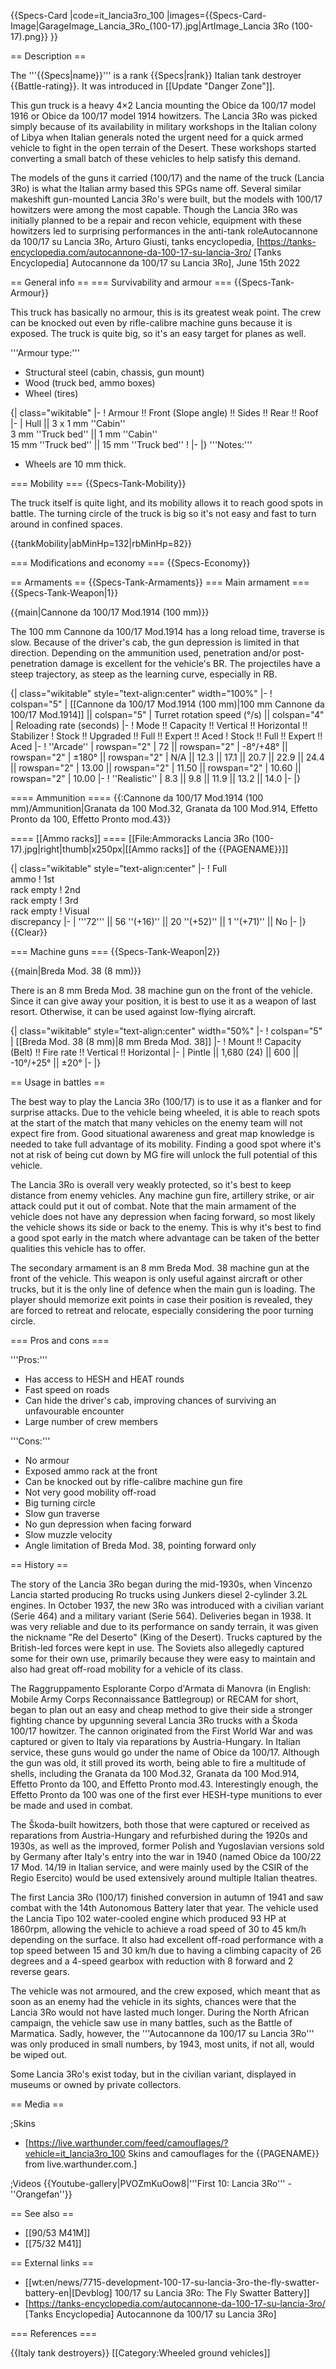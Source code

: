 {{Specs-Card
|code=it_lancia3ro_100
|images={{Specs-Card-Image|GarageImage_Lancia_3Ro_(100-17).jpg|ArtImage_Lancia 3Ro (100-17).png}}
}}

== Description ==
<!-- ''In the description, the first part should be about the history of the creation and combat usage of the vehicle, as well as its key features. In the second part, tell the reader about the ground vehicle in the game. Insert a screenshot of the vehicle, so that if the novice player does not remember the vehicle by name, he will immediately understand what kind of vehicle the article is talking about.'' -->
The '''{{Specs|name}}''' is a rank {{Specs|rank}} Italian tank destroyer {{Battle-rating}}. It was introduced in [[Update "Danger Zone"]]. 

This gun truck is a heavy 4×2 Lancia mounting the Obice da 100/17 model 1916 or Obice da 100/17 model 1914 howitzers. The Lancia 3Ro was picked simply because of its availability in military workshops in the Italian colony of Libya when Italian generals noted the urgent need for a quick armed vehicle to fight in the open terrain of the Desert. These workshops started converting a small batch of these vehicles to help satisfy this demand.

The models of the guns it carried (100/17) and the name of the truck (Lancia 3Ro) is what the Italian army based this SPGs name off. Several similar makeshift gun-mounted Lancia 3Ro's were built, but the models with 100/17 howitzers were among the most capable. Though the Lancia 3Ro was initially planned to be a repair and recon vehicle, equipment with these howitzers led to surprising performances in the anti-tank role<ref>Autocannone da 100/17 su Lancia 3Ro, Arturo Giusti, tanks encyclopedia, [https://tanks-encyclopedia.com/autocannone-da-100-17-su-lancia-3ro/ <nowiki>[Tanks Encyclopedia]</nowiki> Autocannone da 100/17 su Lancia 3Ro], June 15th 2022</ref>

== General info ==
=== Survivability and armour ===
{{Specs-Tank-Armour}}
<!-- ''Describe armour protection. Note the most well protected and key weak areas. Appreciate the layout of modules as well as the number and location of crew members. Is the level of armour protection sufficient, is the placement of modules helpful for survival in combat? If necessary use a visual template to indicate the most secure and weak zones of the armour.'' -->
This truck has basically no armour, this is its greatest weak point. The crew can be knocked out even by rifle-calibre machine guns because it is exposed. The truck is quite big, so it's an easy target for planes as well.

'''Armour type:'''

* Structural steel (cabin, chassis, gun mount)
* Wood (truck bed, ammo boxes)
* Wheel (tires)

{| class="wikitable"
|-
! Armour !! Front (Slope angle) !! Sides !! Rear !! Roof
|-
| Hull || 3 x 1 mm ''Cabin'' <br> 3 mm ''Truck bed'' || 1 mm ''Cabin'' <br> 15 mm ''Truck bed'' || 15 mm ''Truck bed''
!
|-
|}
'''Notes:'''

* Wheels are 10 mm thick.

=== Mobility ===
{{Specs-Tank-Mobility}}
<!-- ''Write about the mobility of the ground vehicle. Estimate the specific power and manoeuvrability, as well as the maximum speed forwards and backwards.'' -->
The truck itself is quite light, and its mobility allows it to reach good spots in battle. The turning circle of the truck is big so it's not easy and fast to turn around in confined spaces.

{{tankMobility|abMinHp=132|rbMinHp=82}}

=== Modifications and economy ===
{{Specs-Economy}}

== Armaments ==
{{Specs-Tank-Armaments}}
=== Main armament ===
{{Specs-Tank-Weapon|1}}
<!-- ''Give the reader information about the characteristics of the main gun. Assess its effectiveness in a battle based on the reloading speed, ballistics and the power of shells. Do not forget about the flexibility of the fire, that is how quickly the cannon can be aimed at the target, open fire on it and aim at another enemy. Add a link to the main article on the gun: <code><nowiki>{{main|Name of the weapon}}</nowiki></code>. Describe in general terms the ammunition available for the main gun. Give advice on how to use them and how to fill the ammunition storage.'' -->
{{main|Cannone da 100/17 Mod.1914 (100 mm)}}

The 100 mm Cannone da 100/17 Mod.1914 has a long reload time, traverse is slow. Because of the driver's cab, the gun depression is limited in that direction. Depending on the ammunition used, penetration and/or post-penetration damage is excellent for the vehicle's BR. The projectiles have a steep trajectory, as steep as the learning curve, especially in RB.

{| class="wikitable" style="text-align:center" width="100%"
|-
! colspan="5" | [[Cannone da 100/17 Mod.1914 (100 mm)|100 mm Cannone da 100/17 Mod.1914]] || colspan="5" | Turret rotation speed (°/s) || colspan="4" | Reloading rate (seconds)
|-
! Mode !! Capacity !! Vertical !! Horizontal !! Stabilizer
! Stock !! Upgraded !! Full !! Expert !! Aced
! Stock !! Full !! Expert !! Aced
|-
! ''Arcade''
| rowspan="2" | 72 || rowspan="2" | -8°/+48° || rowspan="2" | ±180° || rowspan="2" | N/A || 12.3 || 17.1 || 20.7 || 22.9 || 24.4 || rowspan="2" | 13.00 || rowspan="2" | 11.50 || rowspan="2" | 10.60 || rowspan="2" | 10.00
|-
! ''Realistic''
| 8.3 || 9.8 || 11.9 || 13.2 || 14.0
|-
|}

==== Ammunition ====
{{:Cannone da 100/17 Mod.1914 (100 mm)/Ammunition|Granata da 100 Mod.32, Granata da 100 Mod.914, Effetto Pronto da 100, Effetto Pronto mod.43}}

==== [[Ammo racks]] ====
[[File:Ammoracks Lancia 3Ro (100-17).jpg|right|thumb|x250px|[[Ammo racks]] of the {{PAGENAME}}]]
<!-- '''Last updated: 2.17.0.85''' -->
{| class="wikitable" style="text-align:center"
|-
! Full<br>ammo
! 1st<br>rack empty
! 2nd<br>rack empty
! 3rd<br>rack empty
! Visual<br>discrepancy
|-
| '''72''' || 56&nbsp;''(+16)'' || 20&nbsp;''(+52)'' || 1&nbsp;''(+71)'' || No
|-
|}
{{Clear}}

=== Machine guns ===
{{Specs-Tank-Weapon|2}}
<!-- ''Offensive and anti-aircraft machine guns not only allow you to fight some aircraft but also are effective against lightly armoured vehicles. Evaluate machine guns and give recommendations on its use.'' -->
{{main|Breda Mod. 38 (8 mm)}}

There is an 8 mm Breda Mod. 38 machine gun on the front of the vehicle. Since it can give away your position, it is best to use it as a weapon of last resort. Otherwise, it can be used against low-flying aircraft.

{| class="wikitable" style="text-align:center" width="50%"
|-
! colspan="5" | [[Breda Mod. 38 (8 mm)|8 mm Breda Mod. 38]]
|-
! Mount !! Capacity (Belt) !! Fire rate !! Vertical !! Horizontal
|-
| Pintle || 1,680 (24) || 600 || -10°/+25° || ±20°
|-
|}

== Usage in battles ==
<!-- ''Describe the tactics of playing in the vehicle, the features of using vehicles in the team and advice on tactics. Refrain from creating a "guide" - do not impose a single point of view but instead give the reader food for thought. Describe the most dangerous enemies and give recommendations on fighting them. If necessary, note the specifics of the game in different modes (AB, RB, SB).'' -->
The best way to play the Lancia 3Ro (100/17) is to use it as a flanker and for surprise attacks. Due to the vehicle being wheeled, it is able to reach spots at the start of the match that many vehicles on the enemy team will not expect fire from. Good situational awareness and great map knowledge is needed to take full advantage of its mobility. Finding a good spot where it's not at risk of being cut down by MG fire will unlock the full potential of this vehicle.

The Lancia 3Ro is overall very weakly protected, so it's best to keep distance from enemy vehicles. Any machine gun fire, artillery strike, or air attack could put it out of combat. Note that the main armament of the vehicle does not have any depression when facing forward, so most likely the vehicle shows its side or back to the enemy. This is why it's best to find a good spot early in the match where advantage can be taken of the better qualities this vehicle has to offer. 

The secondary armament is an 8 mm Breda Mod. 38 machine gun at the front of the vehicle. This weapon is only useful against aircraft or other trucks, but it is the only line of defence when the main gun is loading. The player should memorize exit points in case their position is revealed, they are forced to retreat and relocate, especially considering the poor turning circle.

=== Pros and cons ===
<!-- ''Summarise and briefly evaluate the vehicle in terms of its characteristics and combat effectiveness. Mark its pros and cons in a bulleted list. Try not to use more than 6 points for each of the characteristics. Avoid using categorical definitions such as "bad", "good" and the like - use substitutions with softer forms such as "inadequate" and "effective".'' -->

'''Pros:'''

* Has access to HESH and HEAT rounds
* Fast speed on roads
* Can hide the driver's cab, improving chances of surviving an unfavourable encounter
* Large number of crew members

'''Cons:'''

* No armour
* Exposed ammo rack at the front
* Can be knocked out by rifle-calibre machine gun fire
* Not very good mobility off-road
* Big turning circle
* Slow gun traverse
* No gun depression when facing forward
* Slow muzzle velocity
* Angle limitation of Breda Mod. 38, pointing forward only

== History ==
<!-- ''Describe the history of the creation and combat usage of the vehicle in more detail than in the introduction. If the historical reference turns out to be too long, take it to a separate article, taking a link to the article about the vehicle and adding a block "/History" (example: <nowiki>https://wiki.warthunder.com/(Vehicle-name)/History</nowiki>) and add a link to it here using the <code>main</code> template. Be sure to reference text and sources by using <code><nowiki><ref></ref></nowiki></code>, as well as adding them at the end of the article with <code><nowiki><references /></nowiki></code>. This section may also include the vehicle's dev blog entry (if applicable) and the in-game encyclopedia description (under <code><nowiki>=== In-game description ===</nowiki></code>, also if applicable).'' -->
The story of the Lancia 3Ro began during the mid-1930s, when Vincenzo Lancia started producing Ro trucks using Junkers diesel 2-cylinder 3.2L engines. In October 1937, the new 3Ro was introduced with a civilian variant (Serie 464) and a military variant (Serie 564). Deliveries began in 1938. It was very reliable and due to its performance on sandy terrain, it was given the nickname "Re del Deserto" (King of the Desert). Trucks captured by the British-led forces were kept in use. The Soviets also allegedly captured some for their own use, primarily because they were easy to maintain and also had great off-road mobility for a vehicle of its class.

The Raggruppamento Esplorante Corpo d'Armata di Manovra (in English: Mobile Army Corps Reconnaissance Battlegroup) or RECAM for short, began to plan out an easy and cheap method to give their side a stronger fighting chance by upgunning several Lancia 3Ro trucks with a Škoda 100/17 howitzer. The cannon originated from the First World War and was captured or given to Italy via reparations by Austria-Hungary. In Italian service, these guns would go under the name of Obice da 100/17. Although the gun was old, it still proved its worth, being able to fire a multitude of shells, including the Granata da 100 Mod.32, Granata da 100 Mod.914, Effetto Pronto da 100, and Effetto Pronto mod.43. Interestingly enough, the Effetto Pronto da 100 was one of the first ever HESH-type munitions to ever be made and used in combat. 

The Škoda-built howitzers, both those that were captured or received as reparations from Austria-Hungary and refurbished during the 1920s and 1930s, as well as the improved, former Polish and Yugoslavian versions sold by Germany after Italy's entry into the war in 1940 (named Obice da 100/22 17 Mod. 14/19 in Italian service, and were mainly used by the CSIR of the Regio Esercito) would be used extensively around multiple Italian theatres. 

The first Lancia 3Ro (100/17) finished conversion in autumn of 1941 and saw combat with the 14th Autonomous Battery later that year. The vehicle used the Lancia Tipo 102 water-cooled engine which produced 93 HP at 1860rpm, allowing the vehicle to achieve a road speed of 30 to 45 km/h depending on the surface. It also had excellent off-road performance with a top speed between 15 and 30 km/h due to having a climbing capacity of 26 degrees and a 4-speed gearbox with reduction with 8 forward and 2 reverse gears. 

The vehicle was not armoured, and the crew exposed, which meant that as soon as an enemy had the vehicle in its sights, chances were that the Lancia 3Ro would not have lasted much longer. During the North African campaign, the vehicle saw use in many battles, such as the Battle of Marmatica. Sadly, however, the '''Autocannone da 100/17 su Lancia 3Ro''' was only produced in small numbers, by 1943, most units, if not all, would be wiped out. 

Some Lancia 3Ro's exist today, but in the civilian variant, displayed in museums or owned by private collectors.

== Media ==
<!-- ''Excellent additions to the article would be video guides, screenshots from the game, and photos.'' -->

;Skins

* [https://live.warthunder.com/feed/camouflages/?vehicle=it_lancia3ro_100 Skins and camouflages for the {{PAGENAME}} from live.warthunder.com.]

;Videos
{{Youtube-gallery|PVOZmKuOow8|'''First 10: Lancia 3Ro''' - ''Orangefan''}}

== See also ==
<!-- ''Links to the articles on the War Thunder Wiki that you think will be useful for the reader, for example:''
* ''reference to the series of the vehicles;''
* ''links to approximate analogues of other nations and research trees.'' -->

* [[90/53 M41M]]
* [[75/32 M41]]

== External links ==
<!-- ''Paste links to sources and external resources, such as:''
* ''topic on the official game forum;''
* ''other literature.'' -->

* [[wt:en/news/7715-development-100-17-su-lancia-3ro-the-fly-swatter-battery-en|[Devblog] 100/17 su Lancia 3Ro: The Fly Swatter Battery]]
* [https://tanks-encyclopedia.com/autocannone-da-100-17-su-lancia-3ro/ <nowiki>[Tanks Encyclopedia]</nowiki> Autocannone da 100/17 su Lancia 3Ro]

=== References ===
<references />

{{Italy tank destroyers}}
[[Category:Wheeled ground vehicles]]
<references />